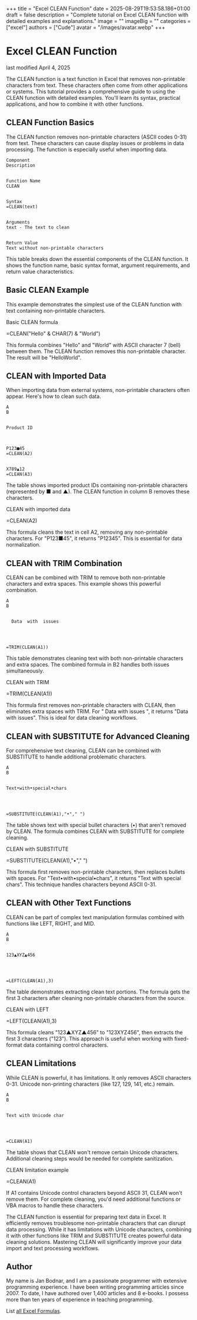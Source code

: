 +++
title = "Excel CLEAN Function"
date = 2025-08-29T19:53:58.186+01:00
draft = false
description = "Complete tutorial on Excel CLEAN function with detailed examples and explanations."
image = ""
imageBig = ""
categories = ["excel"]
authors = ["Cude"]
avatar = "/images/avatar.webp"
+++

# Excel CLEAN Function

last modified April 4, 2025

The CLEAN function is a text function in Excel that removes 
non-printable characters from text. These characters often come from other 
applications or systems. This tutorial provides a comprehensive guide to using 
the CLEAN function with detailed examples. You'll learn its 
syntax, practical applications, and how to combine it with other functions.

## CLEAN Function Basics

The CLEAN function removes non-printable characters (ASCII codes 
0-31) from text. These characters can cause display issues or problems in data 
processing. The function is especially useful when importing data.

  
    Component
    Description
  
  
    Function Name
    CLEAN
  
  
    Syntax
    =CLEAN(text)
  
  
    Arguments
    text - The text to clean
  
  
    Return Value
    Text without non-printable characters
  

This table breaks down the essential components of the CLEAN
function. It shows the function name, basic syntax format, argument 
requirements, and return value characteristics.

## Basic CLEAN Example

This example demonstrates the simplest use of the CLEAN function with text 
containing non-printable characters.

Basic CLEAN formula
  

=CLEAN("Hello" &amp; CHAR(7) &amp; "World")

This formula combines "Hello" and "World" with ASCII character 7 (bell) between 
them. The CLEAN function removes this non-printable character. The result will 
be "HelloWorld".

## CLEAN with Imported Data

When importing data from external systems, non-printable characters often 
appear. Here's how to clean such data.

  
    A
    B
  
  
    Product ID
    
  
  
    P123■45
    =CLEAN(A2)
  
  
    X789▲12
    =CLEAN(A3)
  

The table shows imported product IDs containing non-printable characters 
(represented by ■ and ▲). The CLEAN function in column B removes these 
characters.

CLEAN with imported data
  

=CLEAN(A2)

This formula cleans the text in cell A2, removing any non-printable characters. 
For "P123■45", it returns "P12345". This is essential for data normalization.

## CLEAN with TRIM Combination

CLEAN can be combined with TRIM to remove both non-printable characters and 
extra spaces. This example shows this powerful combination.

  
    A
    B
  
  
      Data  with  issues  
    
  
  
    
    =TRIM(CLEAN(A1))
  

This table demonstrates cleaning text with both non-printable characters and 
extra spaces. The combined formula in B2 handles both issues simultaneously.

CLEAN with TRIM
  

=TRIM(CLEAN(A1))

This formula first removes non-printable characters with CLEAN, then eliminates 
extra spaces with TRIM. For "  Data  with  issues  ", it returns "Data with 
issues". This is ideal for data cleaning workflows.

## CLEAN with SUBSTITUTE for Advanced Cleaning

For comprehensive text cleaning, CLEAN can be combined with SUBSTITUTE to 
handle additional problematic characters.

  
    A
    B
  
  
    Text•with•special•chars
    
  
  
    
    =SUBSTITUTE(CLEAN(A1),"•"," ")
  

The table shows text with special bullet characters (•) that aren't removed by 
CLEAN. The formula combines CLEAN with SUBSTITUTE for complete cleaning.

CLEAN with SUBSTITUTE
  

=SUBSTITUTE(CLEAN(A1),"•"," ")

This formula first removes non-printable characters, then replaces bullets with 
spaces. For "Text•with•special•chars", it returns "Text with special chars". 
This technique handles characters beyond ASCII 0-31.

## CLEAN with Other Text Functions

CLEAN can be part of complex text manipulation formulas combined with functions 
like LEFT, RIGHT, and MID.

  
    A
    B
  
  
    123▲XYZ▲456
    
  
  
    
    =LEFT(CLEAN(A1),3)
  

The table demonstrates extracting clean text portions. The formula gets the 
first 3 characters after cleaning non-printable characters from the source.

CLEAN with LEFT
  

=LEFT(CLEAN(A1),3)

This formula cleans "123▲XYZ▲456" to "123XYZ456", then extracts the first 3 
characters ("123"). This approach is useful when working with fixed-format 
data containing control characters.

## CLEAN Limitations

While CLEAN is powerful, it has limitations. It only removes ASCII characters 
0-31. Unicode non-printing characters (like 127, 129, 141, etc.) remain.

  
    A
    B
  
  
    Text with Unicode char
    
  
  
    
    =CLEAN(A1)
  

The table shows that CLEAN won't remove certain Unicode characters. Additional 
cleaning steps would be needed for complete sanitization.

CLEAN limitation example
  

=CLEAN(A1)

If A1 contains Unicode control characters beyond ASCII 31, CLEAN won't remove 
them. For complete cleaning, you'd need additional functions or VBA macros to 
handle these characters.

The CLEAN function is essential for preparing text data in Excel. 
It efficiently removes troublesome non-printable characters that can disrupt 
data processing. While it has limitations with Unicode characters, combining it 
with other functions like TRIM and SUBSTITUTE creates powerful data cleaning 
solutions. Mastering CLEAN will significantly improve your data import and 
text processing workflows.

## Author

My name is Jan Bodnar, and I am a passionate programmer with extensive
programming experience. I have been writing programming articles since 2007.
To date, I have authored over 1,400 articles and 8 e-books. I possess more
than ten years of experience in teaching programming.

List [all Excel Formulas](/all/#excel).